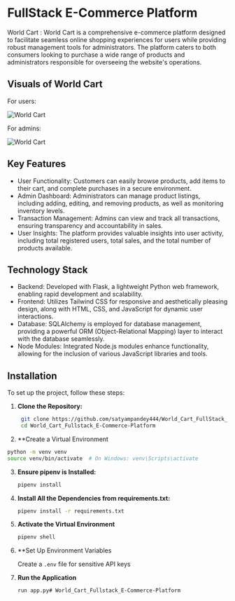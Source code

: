 
# FullStack E-Commerce Platform 

World Cart : World Cart is a comprehensive e-commerce platform designed to facilitate seamless online shopping experiences for users while providing robust management tools for administrators. The platform caters to both consumers looking to purchase a wide range of products and administrators responsible for overseeing the website's operations.



## Visuals of World Cart

For users:

![World Cart](https://media1.giphy.com/media/v1.Y2lkPTc5MGI3NjExZHA5ZmJuZnZibXcydmd4cWV2YndoMHVobmU5aTFxdWlwNnhpc3BvNyZlcD12MV9pbnRlcm5hbF9naWZfYnlfaWQmY3Q9Zw/AnPQkilJjnnTuDdWGF/giphy.gif)

For admins:

![World Cart](https://media3.giphy.com/media/v1.Y2lkPTc5MGI3NjExcTFyODVybmJqY24zYnVvcmNnZG1yd2QyMGt0eWd1Y3FwemFpeDdpbyZlcD12MV9pbnRlcm5hbF9naWZfYnlfaWQmY3Q9Zw/x594Fj1TWBygBH6TaB/giphy.gif)
## Key Features
* User Functionality: Customers can easily browse products, add items to their cart, and complete purchases in a secure environment.
* Admin Dashboard: Administrators can manage product listings, including adding, editing, and removing products, as well as monitoring inventory levels.
* Transaction Management: Admins can view and track all transactions, ensuring transparency and accountability in sales.
* User Insights: The platform provides valuable insights into user activity, including total registered users, total sales, and the total number of products available.
## Technology Stack

* Backend: Developed with Flask, a lightweight Python web framework, enabling rapid development and scalability.
* Frontend: Utilizes Tailwind CSS for responsive and aesthetically pleasing design, along with HTML, CSS, and JavaScript for dynamic user interactions.
* Database: SQLAlchemy is employed for database management, providing a powerful ORM (Object-Relational Mapping) layer to interact with the database seamlessly.
* Node Modules: Integrated Node.js modules enhance functionality, allowing for the inclusion of various JavaScript libraries and tools.
## Installation
To set up the project, follow these steps:

1. **Clone the Repository:**
   ```bash
    git clone https://github.com/satyampandey444/World_Cart_FullStack_E-Commerce-Platform.git
    cd World_Cart_Fullstack_E-Commerce-Platform
2. **Create a Virtual Environment
```sh
python -m venv venv
source venv/bin/activate  # On Windows: venv\Scripts\activate
```
3. **Ensure pipenv is Installed:**
    ```bash
    pipenv install
4. **Install All the Dependencies from requirements.txt:**
     ```bash
     pipenv install -r requirements.txt
5. **Activate the Virtual Environment**
     ```bash
     pipenv shell
6. **Set Up Environment Variables

     Create a `.env` file for sensitive API keys

7. **Run the Application**
     ```bash
    run app.py# World_Cart_Fullstack_E-Commerce-Platform
